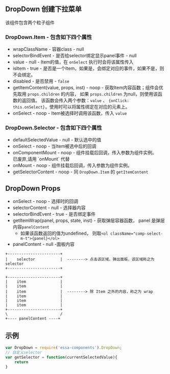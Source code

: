 ## DropDown 创建下拉菜单
该组件包含两个粒子组件

### DropDown.Item - 包含如下四个属性
+ wrapClassName - 容器class - null
+ selectorBindEvent - 是否给selector绑定显示panel事件 - null
+ value - null - Item的值，在 `onSelect` 执行时会将该属性传入
+ isItem - true - 是否是一个Item，如果是，会绑定对应的事件，如果不是，则不会绑定。
+ disabled - 是否禁用 - `false`
+ getItemContent(value, props, inst) - noop - 获取Item内容函数；组件会优先取用 `props.children` 的内容，
  如果 `props.children` 为null，则使用该函数的返回值。
  该函数会传入两个参数：`value` 、 `{onClick: this.onSelect}`，使用时可以将属性绑定在对应的元素上。
+ onSelect - noop - Item被选择时调用该函数，传入 `value`
  
### DropDown.Selector - 包含如下四个属性
+ defaultSelectedValue - null - 默认选中的值
+ onSelect - noop - 当Item被选中后的回调
+ onComponentMount - noop - 组件挂载后回调，传入参数为组件实例。
  <div class="error">已废弃,请用 `onMount` 代替</div>
+ onMount - noop - 组件挂载后回调，传入参数为组件实例。
+ getSelectorContent - noop - 同 `DropDown.Item` 的 `getItemContent`

## DropDown Props
+ onSelect - noop - 选择时的回调
+ selectorContent - null - 选择器内容
+ selectorBindEvent - true - 是否绑定事件
+ getItemWrap(panel, props, state, inst) - 获取弹层容器函数，
panel 是弹层内容`panelContent`
  - 如果该函数返回的值为undefined，
    则取`<ol className="comp-select-m-t">{panel}</ol>`
+ panelContent - null -面板内容
```
+-----------------------+
|    selector           |  --------> 点击该区域，弹出面板，该区域称之为 selector
+-----------------------+

+-----------------------+
|    item               |
|    item               |
|    item               |  --------> 除 Item 之外的内容，称之为 wrap
|    item               |
|    item               |
|    item               |
+-----------------------+
\                       /
+---- panelContent ----+
```
## 示例
```JavaScript
var DropDown = require('essa-components').DropDown;
// 自定义selector
var getSelector = function(currentSelectedValue){
    return 
}
```